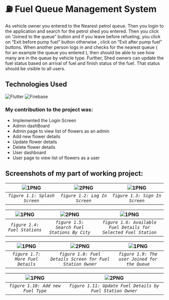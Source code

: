 # ⛽ Fuel Queue Management System 
As vehicle owner you entered to the Nearest petrol queue. Then you login to the
application and search for the petrol shed you entered. Then you click on “Joined to the
queue” button and if you leave before refueling, you click on “Exit before pump fuel”
button otherwise , click on “Exit after pump fuel” buttons.
When another person logs in and checks for the nearest queue ( for an example the queue
you entered ), then should be able to see how many are in the queue by vehicle type.
Further, Shed owners can update the fuel status based on arrival of fuel and finish status
of the fuel. That status should be visible to all users.


## Technologies Used

![Flutter](https://img.shields.io/badge/Flutter-%2302569B.svg?style=for-the-badge&logo=Flutter&logoColor=white)
![Firebase](https://img.shields.io/badge/firebase-%23039BE5.svg?style=for-the-badge&logo=firebase)

### My contribution to the project was:
- Implemented the Login Screen
- Admin dashBoard
- Admin page to view list of flowers as an admin
- Add new flower details
- Update flower details
- Delete flower details
- User dashboard
- User page to view list of flowers as a user

## Screenshots of my part of working project:

| <img alt="1PNG" src="https://user-images.githubusercontent.com/57215584/205432200-e9c494ce-f05c-467a-a58d-24822724ac36.jpg"> | <img  alt="2PNG" a src="https://user-images.githubusercontent.com/57215584/205432204-b991bdc5-fcd2-4fb6-9c19-7a38ba4ca934.jpg"> | <img alt="1PNG" src="https://user-images.githubusercontent.com/57215584/205432207-28f39063-7955-4a08-82f6-d97dace94c05.jpg">
|:--:|:--:|:--:|
| *`figure 1.1: Splash Screen`* | *`figure 1.2: Log In Screen`* | *`figure 1.3: Sign In Screen`* |

| <img alt="1PNG" src="https://user-images.githubusercontent.com/57215584/205432211-44dac03f-9d91-4759-b3f8-95ef0be520de.jpg"> | <img  alt="2PNG" a src="https://user-images.githubusercontent.com/57215584/205432215-c2612e35-388c-4fd4-baae-6a3362e5732a.jpg"> | <img alt="1PNG" src="https://user-images.githubusercontent.com/57215584/205432218-45c4923f-3a78-4db1-b390-0c20821a4e3a.jpg">
|:--:|:--:|:--:|
| *`figure 1.4: Fuel Stations`* | *`figure 1.5: Search Fuel Stations By City`* | *`figure 1.6: Available Fuel Details for Selected Fuel Station`* |

| <img alt="1PNG" src="https://user-images.githubusercontent.com/57215584/205432222-1254e51a-3359-4faa-990c-bda818a4b358.jpg"> | <img  alt="2PNG" a src="https://user-images.githubusercontent.com/57215584/205432226-ff676c00-7149-4740-ba05-2b01fd96b1af.jpg"> | <img alt="1PNG" src="https://user-images.githubusercontent.com/57215584/205432230-d5a963c5-3c7e-43df-b502-d05c918d7581.jpg">
|:--:|:--:|:--:|
| *`figure 1.7: More Fuel Details`* | *`figure 1.8: Fuel Details Screen for Fuel Station Owner`* | *`figure 1.9: The user Joined for the Queue`* |

| <img alt="1PNG" src="https://user-images.githubusercontent.com/57215584/205432234-4a56ca63-43c4-46c1-a658-331b2fe701d9.jpg"> | <img  alt="2PNG" a src="https://user-images.githubusercontent.com/57215584/205432237-c39587ba-8560-4647-b1b4-4c5eff65a7bb.jpg"> 
|:--:|:--:|
| *`figure 1.10: Add new Fuel Type`* | *`figure 1.11: Update Fuel Details by Fuel Station Owner`* |

<!-- ![Screenshot_20221026-150537_FuelQueue](https://user-images.githubusercontent.com/57215584/205432200-e9c494ce-f05c-467a-a58d-24822724ac36.jpg)
![Screenshot_20221026-150545_FuelQueue](https://user-images.githubusercontent.com/57215584/205432204-b991bdc5-fcd2-4fb6-9c19-7a38ba4ca934.jpg)
![Screenshot_20221026-150804_FuelQueue](https://user-images.githubusercontent.com/57215584/205432207-28f39063-7955-4a08-82f6-d97dace94c05.jpg)

![Screenshot_20221026-152223_FuelQueue](https://user-images.githubusercontent.com/57215584/205432211-44dac03f-9d91-4759-b3f8-95ef0be520de.jpg)
![Screenshot_20221026-152250_FuelQueue](https://user-images.githubusercontent.com/57215584/205432215-c2612e35-388c-4fd4-baae-6a3362e5732a.jpg)
![Screenshot_20221026-154430_FuelQueue](https://user-images.githubusercontent.com/57215584/205432218-45c4923f-3a78-4db1-b390-0c20821a4e3a.jpg)

![Screenshot_20221026-154456_FuelQueue](https://user-images.githubusercontent.com/57215584/205432222-1254e51a-3359-4faa-990c-bda818a4b358.jpg)
![Screenshot_20221026-155550_FuelQueue](https://user-images.githubusercontent.com/57215584/205432226-ff676c00-7149-4740-ba05-2b01fd96b1af.jpg)
![Screenshot_20221026-160408_FuelQueue](https://user-images.githubusercontent.com/57215584/205432230-d5a963c5-3c7e-43df-b502-d05c918d7581.jpg)

![Screenshot_20221026-202744_FuelQueue](https://user-images.githubusercontent.com/57215584/205432234-4a56ca63-43c4-46c1-a658-331b2fe701d9.jpg)
![Screenshot_20221026-203025_FuelQueue](https://user-images.githubusercontent.com/57215584/205432237-c39587ba-8560-4647-b1b4-4c5eff65a7bb.jpg) -->
